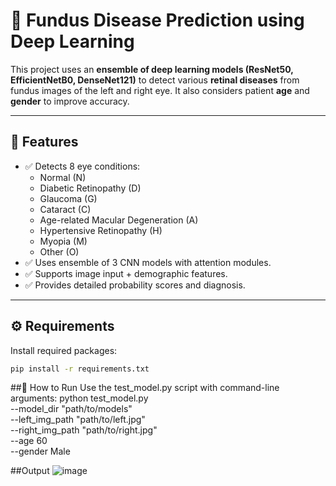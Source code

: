 # 🧠 Fundus Disease Prediction using Deep Learning

This project uses an **ensemble of deep learning models (ResNet50, EfficientNetB0, DenseNet121)** to detect various **retinal diseases** from fundus images of the left and right eye. It also considers patient **age** and **gender** to improve accuracy.

---

## 🚀 Features

- ✅ Detects 8 eye conditions:
  - Normal (N)
  - Diabetic Retinopathy (D)
  - Glaucoma (G)
  - Cataract (C)
  - Age-related Macular Degeneration (A)
  - Hypertensive Retinopathy (H)
  - Myopia (M)
  - Other (O)
- ✅ Uses ensemble of 3 CNN models with attention modules.
- ✅ Supports image input + demographic features.
- ✅ Provides detailed probability scores and diagnosis.

---
## ⚙️ Requirements

Install required packages:

```bash
pip install -r requirements.txt
```

##🧪 How to Run
Use the test_model.py script with command-line arguments:
python test_model.py \
  --model_dir "path/to/models" \
  --left_img_path "path/to/left.jpg" \
  --right_img_path "path/to/right.jpg" \
  --age 60 \
  --gender Male

##Output
![image](https://github.com/user-attachments/assets/667e5c5f-a2b5-4d95-ba4f-9a0bc4930d9f)
